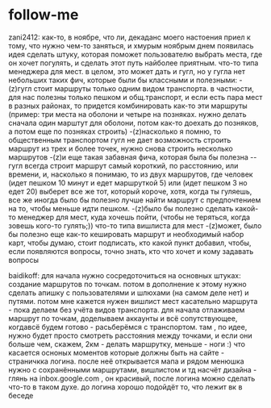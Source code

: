 # follow-me


zani2412:
как-то, в ноябре, что ли, декаданс моего настоения приел к тому, что нужно чем-то заняться, и хмурым ноябрым днем появилась идея сделать штуку, которая поможет пользователю выбрать места, где он хочет погулять, и сделать этот путь найболее приятным. что-то типа менеджера для мест. в целом, это может дать и гугл, но у гугла нет небольших таких фич, которые были бы классными и полезными:
	-(z)гугл стоит маршруты только одним видом транспорта. в частности, для нас полезны только пешком и общ.транспорт, и если есть пара мест в разных районах, то придется комбинировать как-то эти маршруты (пример: три места на оболони и четыре на позняках. нужно делать сначала один марштут для оболони, потом как-то доехать до позняков, а потом еще по позняках строить)
	-(z)насколько я помню, то общественным транспортом гугл не дает возможность строить маршрут из трех и более точек, нужно снова строить несколько маршрутов
	-(z)и еще такая забавная фича, которая была бы полезна -- гугл всегда строит маршрут самый короткий, по расстоянию, или времени, и, насколько я понимаю, то из двух маршрутов, где человек (идет пешком 10 минут и едет маршруткой 5) или (идет пешком 3 но едет 20) выберет все же тот, который короче, хотя, когда ты гуляешь, все же иногда было бы полезно лучше найти маршрут с предпочтением на то, чтобы меньше идти пешком.
	-(z)было бы полезно сделать какой-то менеджер для мест, куда хочешь пойти, (чтобы не теряться, когда зовешь кого-то гулять;)) что-то типа вишлиста для мест
	-(z)может, было бы полезно еще как-то кешировать маршрут и необходимый набор карт, чтобы
думаю, стоит подписать, кто какой пункт добавил, чтобы, если появляются вопросы, точно знать, кто что хочет и кому задавать вопросы

baidikoff:
для начала нужно сосредоточиться на основных штуках: создание маршрутов по точкам. потом в дополнение к этому нужно сделать апишку с пользователями и шлюхами (на самом деле нет) и путями. потом мне кажется нужен вишлист мест
касательно маршрута - пока делаем без учёта видов транспорта. для начала отлаживаем маршрут по точкам, доделываем аккаунты и всё сопутствующее, когдавсё будем готово - расьберёмся с транспортом. там , по идее, нужно будет просто смотреть расстояния между точками, и если они больше чем, скажем, 2км - делать маршрутку, меньше - ноги :)
что касается осноных моментов которые должны быть на сайте - страничкка логина. после неё открывается мапа и рядом менюшка нужно с сохранёнными маршрутами, вишлистом и тд
насчёт дизайна - глянь на inbox.google.com , он красивый, после логина можно сделать что-то  в таком духе. до логина хорошо подойдёт то, что лежит вк в беседе